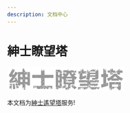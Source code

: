 ```yaml
---
description: 文档中心
---
```


# 紳士瞭望塔

![](.gitbook/assets/shui-yin.png)

本文档为[紳士遙望塔](http://www.hentaiworld.cc/)服务!

